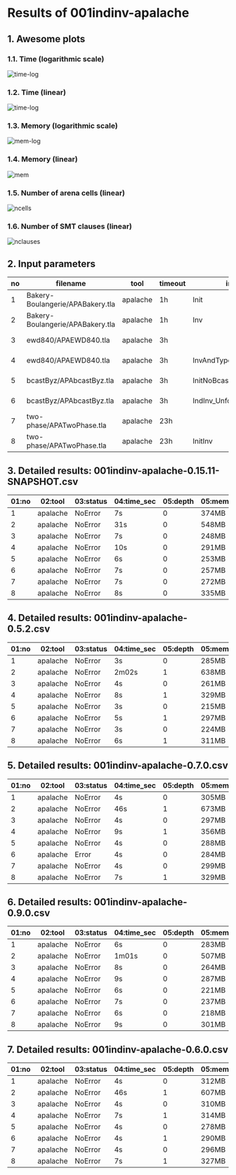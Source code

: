 # Results of 001indinv-apalache


## 1. Awesome plots

### 1.1. Time (logarithmic scale)

![time-log](001indinv-apalache-time-log.svg "Time Log")

### 1.2. Time (linear)

![time-log](001indinv-apalache-time.svg "Time Log")

### 1.3. Memory (logarithmic scale)

![mem-log](001indinv-apalache-mem-log.svg "Memory Log")

### 1.4. Memory (linear)

![mem](001indinv-apalache-mem.svg "Memory Log")

### 1.5. Number of arena cells (linear)

![ncells](001indinv-apalache-ncells.svg "Number of arena cells")

### 1.6. Number of SMT clauses (linear)

![nclauses](001indinv-apalache-nclauses.svg "Number of SMT clauses")

## 2. Input parameters

no  |  filename                          |  tool      |  timeout  |  init                   |  inv                    |  next  |  args
----|------------------------------------|------------|-----------|-------------------------|-------------------------|--------|--------------------------------
1   |  Bakery-Boulangerie/APABakery.tla  |  apalache  |  1h       |  Init                   |  Inv                    |        |  --length=0
2   |  Bakery-Boulangerie/APABakery.tla  |  apalache  |  1h       |  Inv                    |  Inv                    |        |  --length=1
3   |  ewd840/APAEWD840.tla              |  apalache  |  3h       |                         |  InvAndTypeOK           |        |  --length=0 --cinit=ConstInit10
4   |  ewd840/APAEWD840.tla              |  apalache  |  3h       |  InvAndTypeOK           |  InvAndTypeOK           |        |  --length=1 --cinit=ConstInit10
5   |  bcastByz/APAbcastByz.tla          |  apalache  |  3h       |  InitNoBcast            |  IndInv_Unforg_NoBcast  |        |  --length=0 --cinit=ConstInit4
6   |  bcastByz/APAbcastByz.tla          |  apalache  |  3h       |  IndInv_Unforg_NoBcast  |  IndInv_Unforg_NoBcast  |        |  --length=1 --cinit=ConstInit4
7   |  two-phase/APATwoPhase.tla         |  apalache  |  23h      |                         |  Inv                    |        |  --length=0 --cinit=ConstInit7
8   |  two-phase/APATwoPhase.tla         |  apalache  |  23h      |  InitInv                |  Inv                    |        |  --length=1 --cinit=ConstInit7

## 3. Detailed results: 001indinv-apalache-0.15.11-SNAPSHOT.csv

01:no  |  02:tool   |  03:status  |  04:time_sec  |  05:depth  |  05:mem_kb  |  10:ninit_trans  |  11:ninit_trans  |  12:ncells  |  13:nclauses  |  14:navg_clause_len
-------|------------|-------------|---------------|------------|-------------|------------------|------------------|-------------|---------------|--------------------
1      |  apalache  |  NoError    |  7s           |  0         |  374MB      |  0               |  0               |  61         |  43           |  8.0
2      |  apalache  |  NoError    |  31s          |  0         |  548MB      |  0               |  0               |  14K        |  36K          |  17
3      |  apalache  |  NoError    |  7s           |  0         |  248MB      |  0               |  0               |  214        |  298          |  12
4      |  apalache  |  NoError    |  10s          |  0         |  291MB      |  0               |  0               |  3.0K       |  13K          |  18
5      |  apalache  |  NoError    |  6s           |  0         |  253MB      |  0               |  0               |  74         |  90           |  10
6      |  apalache  |  NoError    |  7s           |  0         |  257MB      |  0               |  0               |  614        |  1.0K         |  16
7      |  apalache  |  NoError    |  7s           |  0         |  272MB      |  0               |  0               |  27         |  74           |  4.0
8      |  apalache  |  NoError    |  8s           |  0         |  335MB      |  0               |  0               |  3.0K       |  9.0K         |  18

## 4. Detailed results: 001indinv-apalache-0.5.2.csv

01:no  |  02:tool   |  03:status  |  04:time_sec  |  05:depth  |  05:mem_kb  |  10:ninit_trans  |  11:ninit_trans  |  12:ncells  |  13:nclauses  |  14:navg_clause_len
-------|------------|-------------|---------------|------------|-------------|------------------|------------------|-------------|---------------|--------------------
1      |  apalache  |  NoError    |  3s           |  0         |  285MB      |  1               |  16              |  712        |  2.0K         |  10
2      |  apalache  |  NoError    |  2m02s        |  1         |  638MB      |  1               |  16              |  25K        |  131K         |  14
3      |  apalache  |  NoError    |  4s           |  0         |  261MB      |  1               |  4               |  1.0K       |  6.0K         |  11
4      |  apalache  |  NoError    |  8s           |  1         |  329MB      |  1               |  4               |  5.0K       |  36K          |  12
5      |  apalache  |  NoError    |  3s           |  0         |  215MB      |  1               |  5               |  126        |  198          |  8.0
6      |  apalache  |  NoError    |  5s           |  1         |  297MB      |  1               |  5               |  1.0K       |  10K          |  14
7      |  apalache  |  NoError    |  3s           |  0         |  224MB      |  1               |  7               |  260        |  1.0K         |  5.0
8      |  apalache  |  NoError    |  6s           |  1         |  311MB      |  1               |  7               |  4.0K       |  23K          |  13

## 5. Detailed results: 001indinv-apalache-0.7.0.csv

01:no  |  02:tool   |  03:status  |  04:time_sec  |  05:depth  |  05:mem_kb  |  10:ninit_trans  |  11:ninit_trans  |  12:ncells  |  13:nclauses  |  14:navg_clause_len
-------|------------|-------------|---------------|------------|-------------|------------------|------------------|-------------|---------------|--------------------
1      |  apalache  |  NoError    |  4s           |  0         |  305MB      |  0               |  0               |  585        |  1.0K         |  9.0
2      |  apalache  |  NoError    |  46s          |  1         |  673MB      |  0               |  0               |  21K        |  99K          |  13
3      |  apalache  |  NoError    |  4s           |  0         |  297MB      |  0               |  0               |  1.0K       |  5.0K         |  12
4      |  apalache  |  NoError    |  9s           |  1         |  356MB      |  0               |  0               |  5.0K       |  34K          |  12
5      |  apalache  |  NoError    |  4s           |  0         |  288MB      |  0               |  0               |  141        |  296          |  9.0
6      |  apalache  |  Error      |  4s           |  0         |  284MB      |  0               |  0               |  26         |  48           |  7.0
7      |  apalache  |  NoError    |  4s           |  0         |  299MB      |  0               |  0               |  364        |  2.0K         |  6.0
8      |  apalache  |  NoError    |  7s           |  1         |  329MB      |  0               |  0               |  4.0K       |  23K          |  13

## 6. Detailed results: 001indinv-apalache-0.9.0.csv

01:no  |  02:tool   |  03:status  |  04:time_sec  |  05:depth  |  05:mem_kb  |  10:ninit_trans  |  11:ninit_trans  |  12:ncells  |  13:nclauses  |  14:navg_clause_len
-------|------------|-------------|---------------|------------|-------------|------------------|------------------|-------------|---------------|--------------------
1      |  apalache  |  NoError    |  6s           |  0         |  283MB      |  0               |  0               |  56         |  38           |  7.0
2      |  apalache  |  NoError    |  1m01s        |  0         |  507MB      |  0               |  0               |  18K        |  47K          |  17
3      |  apalache  |  NoError    |  8s           |  0         |  264MB      |  0               |  0               |  213        |  297          |  12
4      |  apalache  |  NoError    |  9s           |  0         |  287MB      |  0               |  0               |  3.0K       |  13K          |  18
5      |  apalache  |  NoError    |  6s           |  0         |  221MB      |  0               |  0               |  72         |  88           |  10
6      |  apalache  |  NoError    |  7s           |  0         |  237MB      |  0               |  0               |  729        |  1.0K         |  16
7      |  apalache  |  NoError    |  6s           |  0         |  218MB      |  0               |  0               |  27         |  74           |  4.0
8      |  apalache  |  NoError    |  9s           |  0         |  301MB      |  0               |  0               |  3.0K       |  9.0K         |  18

## 7. Detailed results: 001indinv-apalache-0.6.0.csv

01:no  |  02:tool   |  03:status  |  04:time_sec  |  05:depth  |  05:mem_kb  |  10:ninit_trans  |  11:ninit_trans  |  12:ncells  |  13:nclauses  |  14:navg_clause_len
-------|------------|-------------|---------------|------------|-------------|------------------|------------------|-------------|---------------|--------------------
1      |  apalache  |  NoError    |  4s           |  0         |  312MB      |  0               |  0               |  585        |  1.0K         |  8.0
2      |  apalache  |  NoError    |  46s          |  1         |  607MB      |  0               |  0               |  21K        |  99K          |  13
3      |  apalache  |  NoError    |  4s           |  0         |  310MB      |  0               |  0               |  842        |  3.0K         |  10
4      |  apalache  |  NoError    |  7s           |  1         |  314MB      |  0               |  0               |  3.0K       |  21K          |  12
5      |  apalache  |  NoError    |  4s           |  0         |  278MB      |  0               |  0               |  141        |  296          |  8.0
6      |  apalache  |  NoError    |  4s           |  1         |  290MB      |  0               |  0               |  657        |  2.0K         |  13
7      |  apalache  |  NoError    |  4s           |  0         |  296MB      |  0               |  0               |  364        |  2.0K         |  6.0
8      |  apalache  |  NoError    |  7s           |  1         |  327MB      |  0               |  0               |  4.0K       |  23K          |  13
